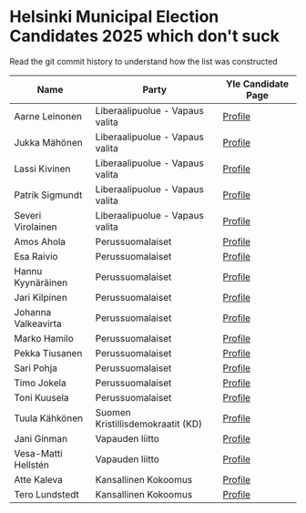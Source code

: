 # Helsinki Municipal Election Candidates 2025 which don't suck

Read the git commit history to understand how the list was constructed

| Name | Party | Yle Candidate Page |
|------|-------|-------------------|
| Aarne Leinonen | Liberaalipuolue - Vapaus valita | [Profile](https://vaalit.yle.fi/vaalikone/kuntavaalit2025/25/ehdokkaat/546) |
| Jukka Mähönen | Liberaalipuolue - Vapaus valita | [Profile](https://vaalit.yle.fi/vaalikone/kuntavaalit2025/25/ehdokkaat/23) |
| Lassi Kivinen | Liberaalipuolue - Vapaus valita | [Profile](https://vaalit.yle.fi/vaalikone/kuntavaalit2025/25/ehdokkaat/9232) |
| Patrik Sigmundt | Liberaalipuolue - Vapaus valita | [Profile](https://vaalit.yle.fi/vaalikone/kuntavaalit2025/25/ehdokkaat/16527) |
| Severi Virolainen | Liberaalipuolue - Vapaus valita | [Profile](https://vaalit.yle.fi/vaalikone/kuntavaalit2025/25/ehdokkaat/107) |
| Amos Ahola | Perussuomalaiset | [Profile](https://vaalit.yle.fi/vaalikone/kuntavaalit2025/25/ehdokkaat/2520) |
| Esa Raivio | Perussuomalaiset | [Profile](https://vaalit.yle.fi/vaalikone/kuntavaalit2025/25/ehdokkaat/18222) |
| Hannu Kyynäräinen | Perussuomalaiset | [Profile](https://vaalit.yle.fi/vaalikone/kuntavaalit2025/25/ehdokkaat/15455) |
| Jari Kilpinen | Perussuomalaiset | [Profile](https://vaalit.yle.fi/vaalikone/kuntavaalit2025/25/ehdokkaat/3965) |
| Johanna Valkeavirta | Perussuomalaiset | [Profile](https://vaalit.yle.fi/vaalikone/kuntavaalit2025/25/ehdokkaat/2176) |
| Marko Hamilo | Perussuomalaiset | [Profile](https://vaalit.yle.fi/vaalikone/kuntavaalit2025/25/ehdokkaat/10074) |
| Pekka Tiusanen | Perussuomalaiset | [Profile](https://vaalit.yle.fi/vaalikone/kuntavaalit2025/25/ehdokkaat/13760) |
| Sari Pohja | Perussuomalaiset | [Profile](https://vaalit.yle.fi/vaalikone/kuntavaalit2025/25/ehdokkaat/2193) |
| Timo Jokela | Perussuomalaiset | [Profile](https://vaalit.yle.fi/vaalikone/kuntavaalit2025/25/ehdokkaat/5774) |
| Toni Kuusela | Perussuomalaiset | [Profile](https://vaalit.yle.fi/vaalikone/kuntavaalit2025/25/ehdokkaat/13216) |
| Tuula Kähkönen | Suomen Kristillisdemokraatit (KD) | [Profile](https://vaalit.yle.fi/vaalikone/kuntavaalit2025/25/ehdokkaat/20448) |
| Jani Ginman | Vapauden liitto | [Profile](https://vaalit.yle.fi/vaalikone/kuntavaalit2025/25/ehdokkaat/10131) |
| Vesa-Matti Hellstén | Vapauden liitto | [Profile](https://vaalit.yle.fi/vaalikone/kuntavaalit2025/25/ehdokkaat/13644) |
| Atte Kaleva | Kansallinen Kokoomus | [Profile](https://vaalit.yle.fi/vaalikone/kuntavaalit2025/25/ehdokkaat/10848) |
| Tero Lundstedt | Kansallinen Kokoomus | [Profile](https://vaalit.yle.fi/vaalikone/kuntavaalit2025/25/ehdokkaat/885) |
